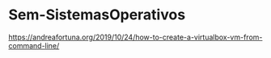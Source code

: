 # Sem-SistemasOperativos
https://andreafortuna.org/2019/10/24/how-to-create-a-virtualbox-vm-from-command-line/
